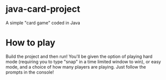 # java-card-project
A simple "card game" coded in Java

# How to play
Build the project and then run! You'll be given the option of playing hard mode (requiring you to type "snap" in a time limited window to win), or easy mode, and a choice of how many players are playing. Just follow the prompts in the console!
